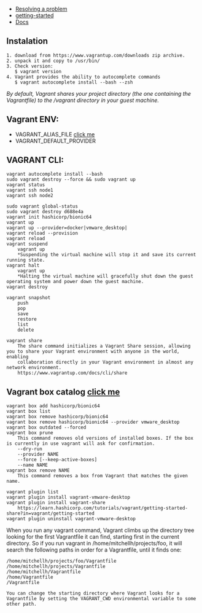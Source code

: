 - [Resolving a problem](https://askubuntu.com/questions/900118/vboxdrv-sh-failed-modprobe-vboxdrv-failed-please-use-dmesg-to-find-out-why)
- [getting-started](https://learn.hashicorp.com/tutorials/vagrant/getting-started-index?in=vagrant/getting-started)
- [Docs](https://www.vagrantup.com/docs/index)
## Instalation
```
1. download from https://www.vagrantup.com/downloads zip archive.
2. unpack it and copy to /usr/bin/
3. Check version:
   $ vagrant version
4. Vagrant provides the ability to autocomplete commands
   $ vagrant autocomplete install --bash --zsh

```

*By default, Vagrant shares your project directory (the one containing the Vagrantfile) to the /vagrant directory in your guest machine.*
## Vagrant ENV:
- VAGRANT_ALIAS_FILE [click me](https://www.vagrantup.com/docs/cli/aliases)
- VAGRANT_DEFAULT_PROVIDER

## VAGRANT CLI:
```
vagrant autocomplete install --bash
sudo vagrant destroy --force && sudo vagrant up
vagrant status
vagrant ssh node1
vagrant ssh node2

sudo vagrant global-status
sudo vagrant destroy d688e4a
vagrant init hashicorp/bionic64
vagrant up
vagrant up --provider=docker|vmware_desktop|
vagrant reload --provision
vagrant reload
vagrant suspend
	vagrant up
	*Suspending the virtual machine will stop it and save its current running state.
vagrant halt
	vagrant up
	*Halting the virtual machine will gracefully shut down the guest operating system and power down the guest machine. 
vagrant destroy

vagrant snapshot
	push
	pop
	save
	restore
	list
	delete

vagrant share
	The share command initializes a Vagrant Share session, allowing you to share your Vagrant environment with anyone in the world, enabling 
	collaboration directly in your Vagrant environment in almost any network environment.
	https://www.vagrantup.com/docs/cli/share
```
## Vagrant box catalog [click me](https://app.vagrantup.com/boxes/search)
```
vagrant box add hashicorp/bionic64
vagrant box list
vagrant box remove hashicorp/bionic64
vagrant box remove hashicorp/bionic64 --provider vmware_desktop
vagrant box outdated --forced
vagrant box prune
	This command removes old versions of installed boxes. If the box is currently in use vagrant will ask for confirmation.
	--dry-run
	--provider NAME
	--force [--keep-active-boxes]
	--name NAME
vagrant box remove NAME
	This command removes a box from Vagrant that matches the given name.

vagrant plugin list
vagrant plugin install vagrant-vmware-desktop
vagrant plugin install vagrant-share
	https://learn.hashicorp.com/tutorials/vagrant/getting-started-share?in=vagrant/getting-started
vagrant plugin uninstall vagrant-vmware-desktop
```

When you run any vagrant command, Vagrant climbs up the directory tree looking for the first Vagrantfile it can find, starting first in 
the current directory. So if you run vagrant in /home/mitchellh/projects/foo, it will search the following paths in order for a Vagrantfile, 
until it finds one:
```
/home/mitchellh/projects/foo/Vagrantfile
/home/mitchellh/projects/Vagrantfile
/home/mitchellh/Vagrantfile
/home/Vagrantfile
/Vagrantfile
```

`You can change the starting directory where Vagrant looks for a Vagrantfile by setting the VAGRANT_CWD environmental variable to some other path.`



